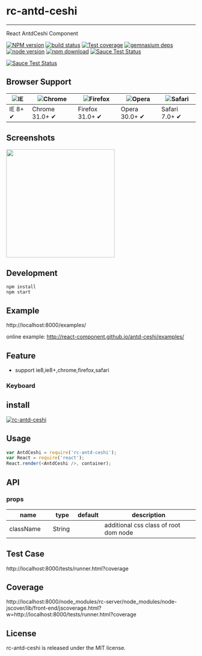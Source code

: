 # rc-antd-ceshi
---

React AntdCeshi Component


[![NPM version][npm-image]][npm-url]
[![build status][travis-image]][travis-url]
[![Test coverage][coveralls-image]][coveralls-url]
[![gemnasium deps][gemnasium-image]][gemnasium-url]
[![node version][node-image]][node-url]
[![npm download][download-image]][download-url]
[![Sauce Test Status](https://saucelabs.com/buildstatus/rc-antd-ceshi)](https://saucelabs.com/u/rc-antd-ceshi)

[![Sauce Test Status](https://saucelabs.com/browser-matrix/rc-antd-ceshi.svg)](https://saucelabs.com/u/rc-antd-ceshi)

[npm-image]: http://img.shields.io/npm/v/rc-antd-ceshi.svg?style=flat-square
[npm-url]: http://npmjs.org/package/rc-antd-ceshi
[travis-image]: https://img.shields.io/travis/react-component/antd-ceshi.svg?style=flat-square
[travis-url]: https://travis-ci.org/react-component/antd-ceshi
[coveralls-image]: https://img.shields.io/coveralls/react-component/antd-ceshi.svg?style=flat-square
[coveralls-url]: https://coveralls.io/r/react-component/antd-ceshi?branch=master
[gemnasium-image]: http://img.shields.io/gemnasium/react-component/antd-ceshi.svg?style=flat-square
[gemnasium-url]: https://gemnasium.com/react-component/antd-ceshi
[node-image]: https://img.shields.io/badge/node.js-%3E=_0.10-green.svg?style=flat-square
[node-url]: http://nodejs.org/download/
[download-image]: https://img.shields.io/npm/dm/rc-antd-ceshi.svg?style=flat-square
[download-url]: https://npmjs.org/package/rc-antd-ceshi


## Browser Support

|![IE](https://raw.github.com/alrra/browser-logos/master/internet-explorer/internet-explorer_48x48.png) | ![Chrome](https://raw.github.com/alrra/browser-logos/master/chrome/chrome_48x48.png) | ![Firefox](https://raw.github.com/alrra/browser-logos/master/firefox/firefox_48x48.png) | ![Opera](https://raw.github.com/alrra/browser-logos/master/opera/opera_48x48.png) | ![Safari](https://raw.github.com/alrra/browser-logos/master/safari/safari_48x48.png)|
| --- | --- | --- | --- | --- |
| IE 8+ ✔ | Chrome 31.0+ ✔ | Firefox 31.0+ ✔ | Opera 30.0+ ✔ | Safari 7.0+ ✔ |

## Screenshots

<img src="" width="288"/>


## Development

```
npm install
npm start
```

## Example

http://localhost:8000/examples/


online example: http://react-component.github.io/antd-ceshi/examples/


## Feature

* support ie8,ie8+,chrome,firefox,safari

### Keyboard


## install


[![rc-antd-ceshi](https://nodei.co/npm/rc-antd-ceshi.png)](https://npmjs.org/package/rc-antd-ceshi)


## Usage

```js
var AntdCeshi = require('rc-antd-ceshi');
var React = require('react');
React.render(<AntdCeshi />, container);
```

## API

### props

<table class="table table-bordered table-striped">
    <thead>
    <tr>
        <th style="width: 100px;">name</th>
        <th style="width: 50px;">type</th>
        <th style="width: 50px;">default</th>
        <th>description</th>
    </tr>
    </thead>
    <tbody>
        <tr>
          <td>className</td>
          <td>String</td>
          <td></td>
          <td>additional css class of root dom node</td>
        </tr>
    </tbody>
</table>


## Test Case

http://localhost:8000/tests/runner.html?coverage

## Coverage

http://localhost:8000/node_modules/rc-server/node_modules/node-jscover/lib/front-end/jscoverage.html?w=http://localhost:8000/tests/runner.html?coverage

## License

rc-antd-ceshi is released under the MIT license.
